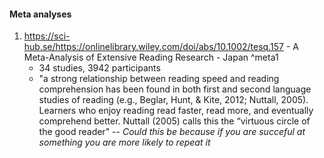 #### Meta analyses

1. https://sci-hub.se/https://onlinelibrary.wiley.com/doi/abs/10.1002/tesq.157 - A Meta-Analysis of Extensive Reading Research - Japan ^meta1
	- 34 studies, 3942 participants
	- "a strong relationship between reading speed and reading comprehension has been found in both first and second language studies of reading (e.g., Beglar, Hunt, & Kite, 2012; Nuttall, 2005). Learners who enjoy reading read faster, read more, and eventually comprehend better. Nuttall (2005) calls this the “virtuous circle of the good reader" -- *Could this be because if you are succeful at something you are more likely to repeat it*